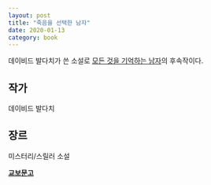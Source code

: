 ```yaml
---
layout: post
title: "죽음을 선택한 남자"
date: 2020-01-13
category: book
---
```


데이비드 발다치가 쓴 소설로 [모든 것을 기억하는 남자]()의 후속작이다.

## 작가
데이비드 발다치

## 장르
미스터리/스릴러 소설

**[교보문고](http://www.kyobobook.co.kr/product/detailViewKor.laf?ejkGb=KOR&mallGb=KOR&barcode=9791158790943&orderClick=LEa&Kc=)**